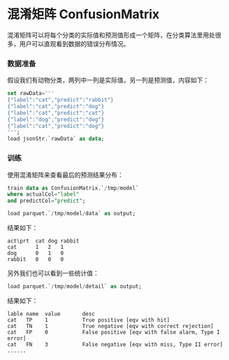 # 混淆矩阵 ConfusionMatrix

混淆矩阵可以将每个分类的实际值和预测值形成一个矩阵，在分类算法里用处很多，用户可以直观看到数据的错误分布情况。

### 数据准备

假设我们有动物分类，两列中一列是实际值，另一列是预测值，内容如下：

```sql
set rawData='''
{"label":"cat","predict":"rabbit"}
{"label":"cat","predict":"dog"}
{"label":"cat","predict":"cat"}
{"label":"dog","predict":"dog"}
{"label":"cat","predict":"dog"} 
''';
load jsonStr.`rawData` as data;
```

### 训练

使用混淆矩阵来查看最后的预测结果分布：

```sql
train data as ConfusionMatrix.`/tmp/model` 
where actualCol="label" 
and predictCol="predict";

load parquet.`/tmp/model/data` as output;
```

结果如下：

```
act\prt  cat dog rabbit
cat    	 1	 2	 1
dog	     0	 1	 0
rabbit	 0	 0	 0
```

另外我们也可以看到一些统计值：

```sql
load parquet.`/tmp/model/detail` as output;
```

结果如下：

```
lable name  value       desc
cat	  TP	1	        True positive [eqv with hit]
cat	  TN	1	        True negative [eqv with correct rejection]
cat	  FP	0	        False positive [eqv with false alarm, Type I error]
cat	  FN	3	        False negative [eqv with miss, Type II error]
......

```


